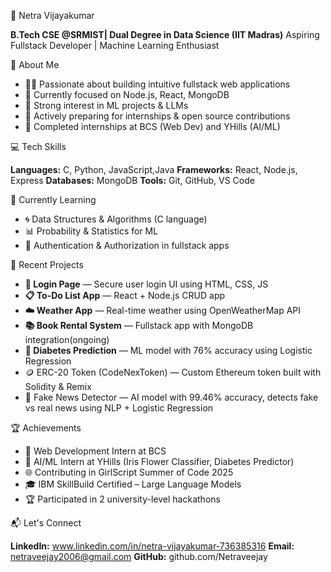 🦋 Netra Vijayakumar

**B.Tech CSE @SRMIST| Dual Degree in Data Science (IIT Madras)**
Aspiring Fullstack Developer | Machine Learning Enthusiast

💼 About Me

* 🧑‍💻 Passionate about building intuitive fullstack web applications
* 🎯 Currently focused on Node.js, React, MongoDB
* 🧠 Strong interest in ML projects & LLMs
* 🌱 Actively preparing for internships & open source contributions
* 🚀 Completed internships at BCS (Web Dev) and YHills (AI/ML)

💻 Tech Skills

**Languages:** C, Python, JavaScript,Java
**Frameworks:** React, Node.js, Express
**Databases:** MongoDB
**Tools:** Git, GitHub, VS Code

🌟 Currently Learning

* 🌀 Data Structures & Algorithms (C language)
* 📊 Probability & Statistics for ML
* 🔐 Authentication & Authorization in fullstack apps

🧠 Recent Projects

* **🔐 Login Page** — Secure user login UI using HTML, CSS, JS
* **📋 To-Do List App** — React + Node.js CRUD app 
* **☁️ Weather App** — Real-time weather using OpenWeatherMap API
* **📚 Book Rental System** — Fullstack app with MongoDB integration(ongoing)
* **🌸 Diabetes Prediction** — ML model with 76% accuracy using Logistic Regression
* 🪙 ERC-20 Token (CodeNexToken) — Custom Ethereum token built with Solidity & Remix
* 📰 Fake News Detector — AI model with 99.46% accuracy, detects fake vs real news using NLP + Logistic Regression

🏆 Achievements

* 🏅 Web Development Intern at BCS
* 🧠 AI/ML Intern at YHills (Iris Flower Classifier, Diabetes Predictor)
* 🌐 Contributing in GirlScript Summer of Code 2025
* 🎓 IBM SkillBuild Certified – Large Language Models
* 🏆 Participated in 2 university-level hackathons

📬 Let's Connect

**LinkedIn:** www.linkedin.com/in/netra-vijayakumar-736385316
**Email:** netraveejay2006@gmail.com
**GitHub:** github.com/Netraveejay
